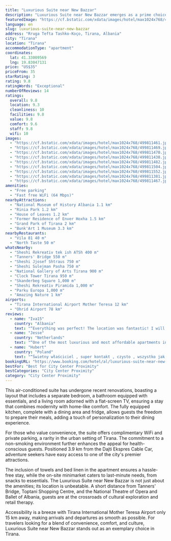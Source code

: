 ```yaml
---
title: "Luxurious Suite near New Bazzar"
description: "Luxurious Suite near New Bazzar emerges as a prime choice for travelers seeking comfort and convenience in the heart of Tirana."
featuredImage: "https://cf.bstatic.com/xdata/images/hotel/max1024x768/499811461.jpg?k=107b73601be98daf3bf32d5818649d8217faad405bb9f4cbf7cb0c2ffda27654&o=&hp=1"
language: en
slug: luxurious-suite-near-new-bazzar
address: "Rruga Tefta Tashko-Koço, Tirana, Albania"
city: "Tirana"
location: "Tirana"
accommodationType: "apartment"
coordinates:
  lat: 41.33009569
  lng: 19.83047131
price: "US$35"
priceFrom: 35
starRating: 3
rating: 9.8
ratingWords: "Exceptional"
numberOfReviews: 14
ratings:
  overall: 9.8
  location: 9.3
  cleanliness: 10
  facilities: 9.8
  value: 9.8
  comfort: 9.6
  staff: 9.8
  wifi: 10
images:
  - "https://cf.bstatic.com/xdata/images/hotel/max1024x768/499811461.jpg?k=107b73601be98daf3bf32d5818649d8217faad405bb9f4cbf7cb0c2ffda27654&o=&hp=1"
  - "https://cf.bstatic.com/xdata/images/hotel/max1024x768/499811469.jpg?k=3641a84a96c085f49431bb031cdf9501c40c44fbc63a36055389a8b331f76077&o=&hp=1"
  - "https://cf.bstatic.com/xdata/images/hotel/max1024x768/499811470.jpg?k=437853668706a6b132e9e73a1e224d34fc1f5acb288ed8c73c7d7caaebc45fba&o=&hp=1"
  - "https://cf.bstatic.com/xdata/images/hotel/max1024x768/499811438.jpg?k=7560e87df2adb913f998117781c27d0a70de85f3ef61eeaefe666f4307d9df64&o=&hp=1"
  - "https://cf.bstatic.com/xdata/images/hotel/max1024x768/499811482.jpg?k=19ceaa762e40805757e1ed9486afc56a3c42001274190455cc9c8625948f8ba9&o=&hp=1"
  - "https://cf.bstatic.com/xdata/images/hotel/max1024x768/499811504.jpg?k=0df62c865ab24bae4945e1554799d8a630dffda24722ec20b6b94fb7e730d0c6&o=&hp=1"
  - "https://cf.bstatic.com/xdata/images/hotel/max1024x768/499811552.jpg?k=50104424eeda1cae00ab16bafe682764e3aef6ae453fbe6d9d52e9c99612605c&o=&hp=1"
  - "https://cf.bstatic.com/xdata/images/hotel/max1024x768/499811381.jpg?k=3bd92b26e5781e7fda7570fa880afcd5a74ce5ce577120580510fca3b23ca1c7&o=&hp=1"
  - "https://cf.bstatic.com/xdata/images/hotel/max1024x768/499811467.jpg?k=21281a9e023a4b0f2fafc4e5340fdb542584385e7000abcca39f193ad73bdc66&o=&hp=1"
amenities:
  - "Free parking"
  - "Fast free WiFi (64 Mbps)"
nearbyAttractions:
  - "National Museum of History Albania 1.1 km"
  - "Rinia Park 1.2 km"
  - "House of Leaves 1.2 km"
  - "Former Residence of Enver Hoxha 1.5 km"
  - "Grand Park of Tirana 2 km"
  - "Bunk'Art 1 Museum 3.3 km"
nearbyRestaurants:
  - "Vila 81 40 m"
  - "North Taste 50 m"
whatsNearby:
  - "Sheshi Rekreativ tek ish ATSh 400 m"
  - "Tanners' Bridge 550 m"
  - "Sheshi Jjosef Shtraus 750 m"
  - "Sheshi Sulejman Pasha 750 m"
  - "National Gallery of Arts Tirana 900 m"
  - "Clock Tower Tirana 950 m"
  - "Skanderbeg Square 1,000 m"
  - "Sheshi Rekreativ Piramida 1,000 m"
  - "Parku Europa 1,000 m"
  - "Amazing Nature 1 km"
airports:
  - "Tirana International Airport Mother Teresa 12 km"
  - "Ohrid Airport 78 km"
reviews:
  - name: "Iva15"
    country: "Albania"
    text: "“Everything was perfect! The location was fantastic! I will recommend the apartament 100% . For sure we will be back.”"
  - name: "Jesse"
    country: "Netherlands"
    text: "“One of the most luxurious and most affordable apartments in Tirana. Really close to the city center. The host was really nice and gave good recommendations for activities and diner experiences. 10/10!”"
  - name: "Hubert"
    country: "Poland"
    text: "“Świetny właściciel , super kontakt , czysto , wszystko jak na zdjęciach”"
bookingURL: "https://www.booking.com/hotel/al/luxurious-suite-near-new-bazzar.en-gb.html?aid=8035640"
bestFor: "Best for City Center Proximity"
bestCategories: "City Center Proximity"
category: "City Center Proximity"
---
```


This air-conditioned suite has undergone recent renovations, boasting a layout that includes a separate bedroom, a bathroom equipped with essentials, and a living room adorned with a flat-screen TV, ensuring a stay that combines modernity with home-like comfort. The fully equipped kitchen, complete with a dining area and fridge, allows guests the freedom to prepare their meals, adding a touch of personalization to their dining experience.

For those who value convenience, the suite offers complimentary WiFi and private parking, a rarity in the urban setting of Tirana. The commitment to a non-smoking environment further enhances the appeal for health-conscious guests. Positioned 3.9 km from the Dajti Ekspres Cable Car, adventure seekers have easy access to one of the city's premier attractions.

The inclusion of towels and bed linen in the apartment ensures a hassle-free stay, while the on-site minimarket caters to last-minute needs, from snacks to essentials. The Luxurious Suite near New Bazzar is not just about the amenities; its location is unbeatable. A short distance from Tanners' Bridge, Toptani Shopping Centre, and the National Theatre of Opera and Ballet of Albania, guests are at the crossroads of cultural exploration and retail therapy.

Accessibility is a breeze with Tirana International Mother Teresa Airport only 15 km away, making arrivals and departures as smooth as possible. For travelers looking for a blend of convenience, comfort, and culture, Luxurious Suite near New Bazzar stands out as an exemplary choice in Tirana.